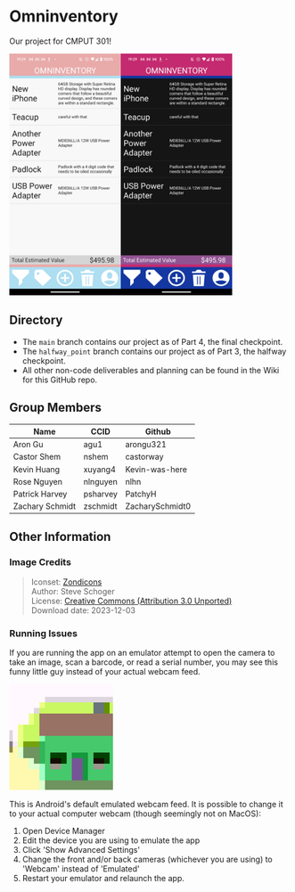 # Omninventory

Our project for CMPUT 301!

<img src="assets/homepage_light.png" alt="Omninventory homepage in light mode" width="200"/><img src="assets/homepage_dark.png" alt="Omninventory homepage in light mode" width="200"/>

## Directory
* The `main` branch contains our project as of Part 4, the final checkpoint.
* The `halfway_point` branch contains our project as of Part 3, the halfway checkpoint.
* All other non-code deliverables and planning can be found in the Wiki for this GitHub repo.


## Group Members
Name | CCID | Github
--- | --- | ---
Aron Gu | agu1 | arongu321
Castor Shem | nshem | castorway
Kevin Huang | xuyang4 | Kevin-was-here
Rose Nguyen | nlnguyen | nlhn
Patrick Harvey | psharvey | PatchyH
Zachary Schmidt | zschmidt | ZacharySchmidt0


## Other Information

### Image Credits

> Iconset: [Zondicons](https://www.iconfinder.com/iconsets/zondicons) \
> Author: Steve Schoger \
> License: [Creative Commons (Attribution 3.0 Unported)](http://creativecommons.org/licenses/by/3.0/) \
> Download date: 2023-12-03

### Running Issues

If you are running the app on an emulator attempt to open the camera to take an image, scan a barcode, or read a serial number, you may see this funny little guy instead of your actual webcam feed.

![Android's default webcam image, some kind of critter](assets/android_critter.png)

This is Android's default emulated webcam feed. It is possible to change it to your actual computer webcam (though seemingly not on MacOS):
1. Open Device Manager
2. Edit the device you are using to emulate the app
3. Click 'Show Advanced Settings'
4. Change the front and/or back cameras (whichever you are using) to 'Webcam' instead of 'Emulated'
5. Restart your emulator and relaunch the app.
